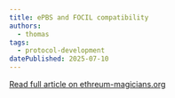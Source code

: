 ```yaml
---
title: ePBS and FOCIL compatibility
authors:
  - thomas
tags:
  - protocol-development
datePublished: 2025-07-10
---
```


[Read full article on ethreum-magicians.org](https://ethereum-magicians.org/t/epbs-focil-compatibility/24777)
